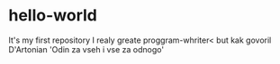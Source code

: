 # hello-world
It's my first repository
I realy greate proggram-whriter< but kak govoril D'Artonian 'Odin za vseh i vse za odnogo'
